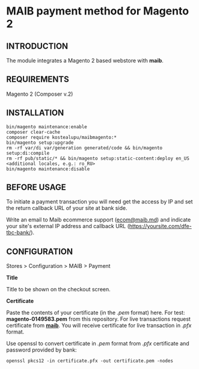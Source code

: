 # MAIB payment method for Magento 2

INTRODUCTION
------------
The module integrates a Magento 2 based webstore with **maib**.

REQUIREMENTS
------------
Magento 2 (Composer v.2)

INSTALLATION
------------
```
bin/magento maintenance:enable
composer clear-cache
composer require kostealupu/maibmagento:*
bin/magento setup:upgrade
rm -rf var/di var/generation generated/code && bin/magento setup:di:compile
rm -rf pub/static/* && bin/magento setup:static-content:deploy en_US <additional locales, e.g.: ro_RU>
bin/magento maintenance:disable
```
BEFORE USAGE
-------------
To initiate a payment transaction you will need get the access by IP and set the return callback URL of your site at bank side.

Write an email to Maib ecommerce support (ecom@maib.md) and indicate your site's external IP address and callback URL (https://yoursite.com/dfe-tbc-bank/).

CONFIGURATION
-------------
Stores > Configuration > MAIB > Payment

**Title**

Title to be shown on the checkout screen.

**Certificate**

Paste the contents of your certificate (in the *.pem* format) here. For test: **magento-0149583.pem** from this repository. 
For live transactions request certificate from [<b>maib</b>](mailto:ecom@maib.md). You will receive certificate for live transaction in *.pfx* format.

 Use openssl to convert certificate in *.pem* format from *.pfx* certificate and password provided by bank:
 ```
 openssl pkcs12 -in certificate.pfx -out certificate.pem -nodes
 ```

